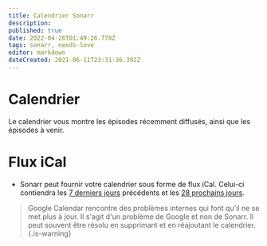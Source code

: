 ```yaml
---
title: Calendrier Sonarr
description: 
published: true
date: 2022-04-26T01:49:26.770Z
tags: sonarr, needs-love
editor: markdown
dateCreated: 2021-06-11T23:31:36.392Z
---
```


# Calendrier

Le calendrier vous montre les épisodes récemment diffusés, ainsi que les épisodes à venir.

# Flux iCal

- Sonarr peut fournir votre calendrier sous forme de flux iCal. Celui-ci contiendra les [7 derniers jours](https://github.com/Sonarr/Sonarr/blob/22f044844c33187450dcc2d6b329ad3e1d241e74/src/NzbDrone.Api/Calendar/CalendarFeedModule.cs#L35) précédents et les [28 prochains jours](https://github.com/Sonarr/Sonarr/blob/22f044844c33187450dcc2d6b329ad3e1d241e74/src/NzbDrone.Api/Calendar/CalendarFeedModule.cs#L36).

> Google Calendar rencontre des problèmes internes qui font qu'il ne se met plus à jour. Il s'agit d'un problème de Google et non de Sonarr. Il peut souvent être résolu en supprimant et en réajoutant le calendrier.
{.is-warning}